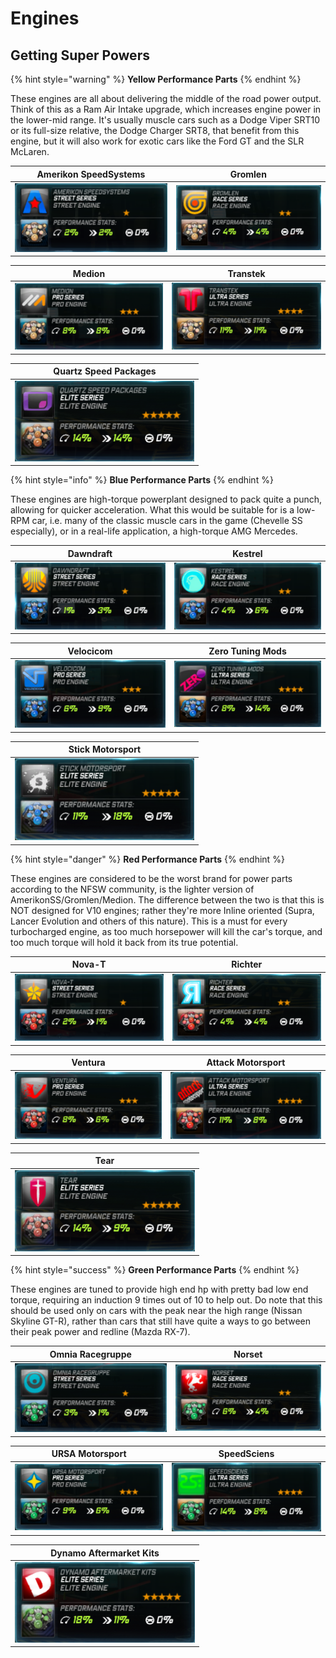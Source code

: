 # Engines

## Getting Super Powers

{% hint style="warning" %}
**Yellow Performance Parts**
{% endhint %}

These engines are all about delivering the middle of the road power output. Think of this as a Ram Air Intake upgrade, which increases engine power in the lower-mid range. It's usually muscle cars such as a Dodge Viper SRT10 or its full-size relative, the Dodge Charger SRT8, that benefit from this engine, but it will also work for exotic cars like the Ford GT and the SLR McLaren.

| Amerikon SpeedSystems | Gromlen |
| :---: | :---: |
| ![](../.gitbook/assets/amerikon_engine.png) | ![](../.gitbook/assets/gromlen_engine.png) |

| Medion | Transtek |
| :---: | :---: |
| ![](../.gitbook/assets/medion_engine.png) | ![](../.gitbook/assets/transtek_engine.png) |

| Quartz Speed Packages |
| :---: |
| ![](../.gitbook/assets/elitebeigeengine.png) |

{% hint style="info" %}
**Blue Performance Parts**
{% endhint %}

These engines are high-torque powerplant designed to pack quite a punch, allowing for quicker acceleration. What this would be suitable for is a low-RPM car, i.e. many of the classic muscle cars in the game \(Chevelle SS especially\), or in a real-life application, a high-torque AMG Mercedes.

| Dawndraft | Kestrel |
| :---: | :---: |
| ![](../.gitbook/assets/dawndraft_engine.png) | ![](../.gitbook/assets/kestrel_engine.png) |

| Velocicom | Zero Tuning Mods |
| :---: | :---: |
| ![](../.gitbook/assets/velocicom_engine.png) | ![](../.gitbook/assets/zero_engine.png) |

| Stick Motorsport |
| :---: |
| ![](../.gitbook/assets/eliteblueengine.png) |

{% hint style="danger" %}
**Red Performance Parts**
{% endhint %}

These engines are considered to be the worst brand for power parts according to the NFSW community, is the lighter version of AmerikonSS/Gromlen/Medion. The difference between the two is that this is NOT designed for V10 engines; rather they're more Inline oriented \(Supra, Lancer Evolution and others of this nature\). This is a must for every turbocharged engine, as too much horsepower will kill the car's torque, and too much torque will hold it back from its true potential.

| Nova-T | Richter |
| :---: | :---: |
| ![](../.gitbook/assets/nova-t_engine.png) | ![](../.gitbook/assets/richter_engine.png) |

| Ventura | Attack Motorsport |
| :---: | :---: |
| ![](../.gitbook/assets/ventura_engine.png) | ![](../.gitbook/assets/attack_engine.png) |

| Tear |
| :---: |
| ![](../.gitbook/assets/eliteredengine.png) |

{% hint style="success" %}
**Green Performance Parts**
{% endhint %}

These engines are tuned to provide high end hp with pretty bad low end torque, requiring an induction 9 times out of 10 to help out. Do note that this should be used only on cars with the peak near the high range \(Nissan Skyline GT-R\), rather than cars that still have quite a ways to go between their peak power and redline \(Mazda RX-7\).

| Omnia Racegruppe | Norset |
| :---: | :---: |
| ![](../.gitbook/assets/omnia_engine.png) | ![](../.gitbook/assets/norset_engine.png) |

| URSA Motorsport | SpeedSciens |
| :---: | :---: |
| ![](../.gitbook/assets/ursa_engine.png) | ![](../.gitbook/assets/speedsciens_engine.png) |

| Dynamo Aftermarket Kits |
| :---: |
| ![](../.gitbook/assets/elitegreenengine.png) |

